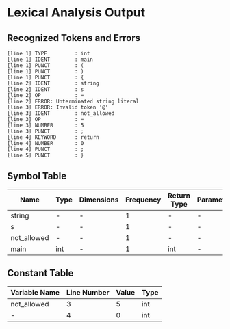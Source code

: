 # Lexical Analysis Output

## Recognized Tokens and Errors

```
[line 1] TYPE         : int
[line 1] IDENT        : main
[line 1] PUNCT        : (
[line 1] PUNCT        : )
[line 1] PUNCT        : {
[line 2] IDENT        : string
[line 2] IDENT        : s
[line 2] OP           : =
[line 2] ERROR: Unterminated string literal
[line 3] ERROR: Invalid token '@'
[line 3] IDENT        : not_allowed
[line 3] OP           : =
[line 3] NUMBER       : 5
[line 3] PUNCT        : ;
[line 4] KEYWORD      : return
[line 4] NUMBER       : 0
[line 4] PUNCT        : ;
[line 5] PUNCT        : }
```

## Symbol Table

| Name            | Type     | Dimensions   | Frequency | Return Type  | Parameters   |
|-----------------|--------------|--------------|-----------|--------------|-------------------------------------|
| string | -          | -          | 1         | -            | -                                   |
| s | -          | -          | 1        | -            | -    
| not_allowed | -          | -          | 1        | -            | -    
| main | int          | -          | 1         | int            | -    

## Constant Table

| Variable Name   | Line Number | Value                | Type     |
|-----------------|-------------|----------------------|----------|
| not_allowed               | 3           | 5                    | int      |
| -               | 4           | 0                    | int      |